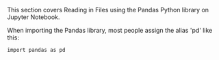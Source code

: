 
This section covers Reading in Files using the Pandas Python library on Jupyter Notebook.

When importing the Pandas library, most people assign the alias 'pd' like this:

```
import pandas as pd
```

